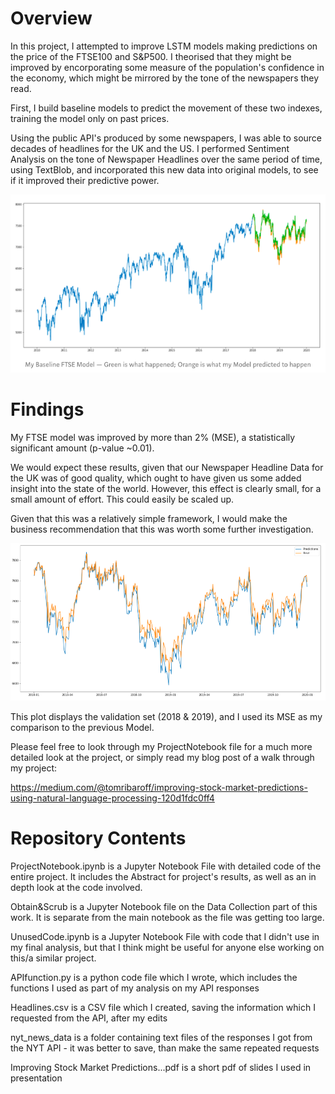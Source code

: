 # Overview

In this project, I attempted to improve LSTM models making predictions on the price of the FTSE100 and S&P500. I theorised that they might be improved by encorporating some measure of the population's confidence in the economy, which might be mirrored by the tone of the newspapers they read.

First, I build baseline models to predict the movement of these two indexes, training the model only on past prices.

Using the public API's produced by some newspapers, I was able to source decades of headlines for the UK and the US. I performed Sentiment Analysis on the tone of Newspaper Headlines over the same period of time, using TextBlob, and incorporated this new data into original models, to see if it improved their predictive power.

![](Pictures/BaselineFTSEPlot.png)

# Findings

My FTSE model was improved by more than 2% (MSE), a statistically significant amount (p-value ~0.01).

We would expect these results, given that our Newspaper Headline Data for the UK was of good quality, which ought to have given us some added insight into the state of the world. However, this effect is clearly small, for a small amount of effort. This could easily be scaled up. 

Given that this was a relatively simple framework, I would make the business recommendation that this was worth some further investigation. 

![](Pictures/After.png)

This plot displays the validation set (2018 & 2019), and I used its MSE as my comparison to the previous Model.  

Please feel free to look through my ProjectNotebook file for a much more detailed look at the project, or simply read my blog post of a walk through my project:

https://medium.com/@tomribaroff/improving-stock-market-predictions-using-natural-language-processing-120d1fdc0ff4

# Repository Contents

ProjectNotebook.ipynb is a Jupyter Notebook File with detailed code of the entire project. It includes the Abstract for project's results, as well as an in depth look at the code involved. 

Obtain&Scrub is a Jupyter Notebook file on the Data Collection part of this work. It is separate from the main notebook as the file was getting too large. 

UnusedCode.ipynb is a Jupyter Notebook File with code that I didn't use in my final analysis, but that I think might be useful for anyone else working on this/a similar project. 

APIfunction.py is a python code file which I wrote, which includes the functions I used as part of my analysis on my API responses

Headlines.csv is a CSV file which I created, saving the information which I requested from the API, after my edits

nyt_news_data is a folder containing text files of the responses I got from the NYT API - it was better to save, than make the same repeated requests

Improving Stock Market Predictions...pdf is a short pdf of slides I used in presentation
